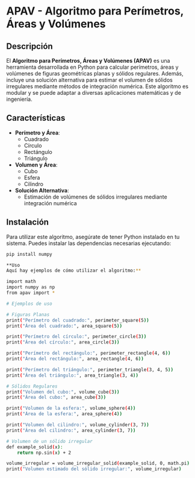 # APAV - Algoritmo para Perímetros, Áreas y Volúmenes

## Descripción

El **Algoritmo para Perímetros, Áreas y Volúmenes (APAV)** es una herramienta desarrollada en Python para calcular perímetros, áreas y volúmenes de figuras geométricas planas y sólidos regulares. Además, incluye una solución alternativa para estimar el volumen de sólidos irregulares mediante métodos de integración numérica. Este algoritmo es modular y se puede adaptar a diversas aplicaciones matemáticas y de ingeniería.

## Características

- **Perímetro y Área**:
  - Cuadrado
  - Círculo
  - Rectángulo
  - Triángulo
- **Volumen y Área**:
  - Cubo
  - Esfera
  - Cilindro
- **Solución Alternativa**:
  - Estimación de volúmenes de sólidos irregulares mediante integración numérica

## Instalación

Para utilizar este algoritmo, asegúrate de tener Python instalado en tu sistema. Puedes instalar las dependencias necesarias ejecutando:

```bash
pip install numpy

**Uso
Aquí hay ejemplos de cómo utilizar el algoritmo:**

import math
import numpy as np
from apav import *

# Ejemplos de uso

# Figuras Planas
print("Perímetro del cuadrado:", perimeter_square(5))
print("Área del cuadrado:", area_square(5))

print("Perímetro del círculo:", perimeter_circle(3))
print("Área del círculo:", area_circle(3))

print("Perímetro del rectángulo:", perimeter_rectangle(4, 6))
print("Área del rectángulo:", area_rectangle(4, 6))

print("Perímetro del triángulo:", perimeter_triangle(3, 4, 5))
print("Área del triángulo:", area_triangle(3, 4))

# Sólidos Regulares
print("Volumen del cubo:", volume_cube(3))
print("Área del cubo:", area_cube(3))

print("Volumen de la esfera:", volume_sphere(4))
print("Área de la esfera:", area_sphere(4))

print("Volumen del cilindro:", volume_cylinder(3, 7))
print("Área del cilindro:", area_cylinder(3, 7))

# Volumen de un sólido irregular
def example_solid(x):
    return np.sin(x) + 2

volume_irregular = volume_irregular_solid(example_solid, 0, math.pi)
print("Volumen estimado del sólido irregular:", volume_irregular)
